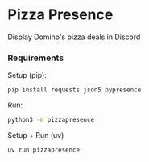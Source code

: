 # Pizza Presence 

Display Domino's pizza deals in Discord



### Requirements

Setup (pip):

```sh
pip install requests json5 pypresence
```

Run:

```sh
python3 -m pizzapresence
```


Setup + Run (uv)

```sh
uv run pizzapresence
```


